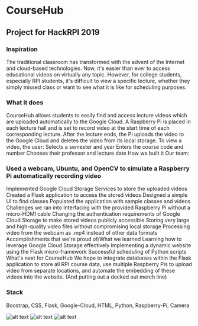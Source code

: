# CourseHub
## Project for HackRPI 2019
### Inspiration
The traditional classroom has transformed with the advent of the Internet and cloud-based technologies. Now, it's easier than ever to access educational videos on virtually any topic. However, for college students, especially RPI students, it's difficult to view a specific lecture, whether they simply missed class or want to see what it is like for scheduling purposes.

### What it does
CourseHub allows students to easily find and access lecture videos which are uploaded automatically to the Google Cloud. A Raspberry Pi is placed in each lecture hall and is set to record video at the start time of each corresponding lecture. After the lecture ends, the Pi uploads the video to the Google Cloud and deletes the video from its local storage. To view a video, the user:
Selects a semester and year
Enters the course code and number
Chooses their professor and lecture date
How we built it
Our team:

### Used a webcam, Ubuntu, and OpenCV to simulate a Raspberry Pi automatically recording video
Implemented Google Cloud Storage Services to store the uploaded videos
Created a Flask application to access the stored videos
Designed a simple UI to find classes
Populated the application with sample classes and videos
Challenges we ran into
Interfacing with the provided Raspberry Pi without a micro-HDMI cable
Changing the authentication requirements of Google Cloud Storage to make stored videos publicly accessible
Storing very large and high-quality video files without compromising local storage
Processing video from the webcam as .mp4 instead of other data formats
Accomplishments that we're proud of/What we learned
Learning how to leverage Google Cloud Storage effectively
Implementing a dynamic website using the Flask micro-framework
Successful scheduling of Python scripts
What's next for CourseHub
We hope to integrate databases within the Flask application to store all RPI course data, use multiple Raspberry Pis to upload video from separate locations, and automate the embedding of these videos into the website. (And putting out a decked out merch line)

### Stack
Boostrap, CSS, Flask, Google-Cloud, HTML, Python, Raspberry-Pi, Camera

![alt text](https://github.com/ashwinc12/CourseHub/blob/master/images/CourseHub%20Home%20Page.jpeg)
![alt text](https://github.com/ashwinc12/CourseHub/blob/master/images/course-hub-1.jpg)
![alt text](https://github.com/ashwinc12/CourseHub/blob/master/images/course-hub-2.jpg)


